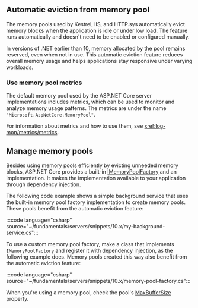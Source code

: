 ## Automatic eviction from memory pool

The memory pools used by Kestrel, IIS, and HTTP.sys automatically evict memory blocks when the application is idle or under low load. The feature runs automatically and doesn't need to be enabled or configured manually.

In versions of .NET earlier than 10, memory allocated by the pool remains reserved, even when not in use. This automatic eviction feature reduces overall memory usage and helps applications stay responsive under varying workloads.

### Use memory pool metrics

The default memory pool used by the ASP.NET Core server implementations includes metrics, which can be used to monitor and analyze memory usage patterns. The metrics are under the name `"Microsoft.AspNetCore.MemoryPool"`.

For information about metrics and how to use them, see <xref:log-mon/metrics/metrics>.

## Manage memory pools

Besides using memory pools efficiently by evicting unneeded memory blocks, ASP.NET Core provides a built-in [IMemoryPoolFactory](https://source.dot.net/#Microsoft.AspNetCore.Connections.Abstractions/IMemoryPoolFactory.cs) and an implementation. It makes the implementation available to your application through dependency injection.

The following code example shows a simple background service that uses the built-in memory pool factory implementation to create memory pools. These pools benefit from the automatic eviction feature:

:::code language="csharp" source="~/fundamentals/servers/snippets/10.x/my-background-service.cs":::

To use a custom memory pool factory, make a class that implements `IMemoryPoolFactory` and register it with dependency injection, as the following example does. Memory pools created this way also benefit from the automatic eviction feature:

:::code language="csharp" source="~/fundamentals/servers/snippets/10.x/memory-pool-factory.cs":::

When you're using a memory pool, check the pool's [MaxBufferSize](https://github.com/dotnet/api/system.buffers.memorypool-1.maxbuffersize?view=net-9.0#system-buffers-memorypool-1-maxbuffersize) property.
